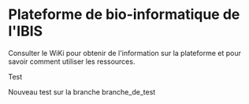 # Plateforme de bio-informatique de l'IBIS

Consulter le WiKi pour obtenir de l'information sur la plateforme et pour savoir comment utiliser les ressources.


Test

Nouveau test sur la branche branche_de_test

